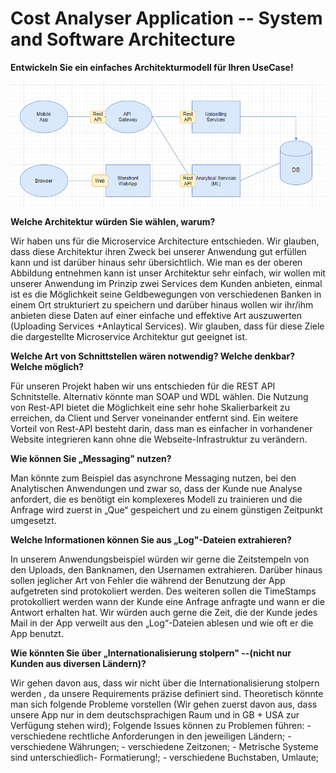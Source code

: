 # Cost Analyser Application -- System and Software Architecture




**Entwickeln Sie ein einfaches Architekturmodell für Ihren UseCase!**

![Architekturmodell](./image/Architektur_Modell.png)


**Welche Architektur würden Sie wählen, warum?**

Wir haben uns für die Microservice Architecture entschieden. Wir glauben, dass diese Architektur ihren Zweck bei unserer Anwendung gut erfüllen kann und ist darüber hinaus sehr übersichtlich. Wie man es der oberen Abbildung entnehmen kann ist unser Architektur sehr einfach, wir wollen mit unserer Anwendung im Prinzip zwei Services dem Kunden anbieten, einmal ist es die Möglichkeit seine Geldbewegungen von verschiedenen Banken in einem Ort strukturiert zu speichern und darüber hinaus wollen wir ihr/ihm anbieten diese Daten auf einer einfache und effektive Art auszuwerten (Uploading Services +Anlaytical Services). Wir glauben, dass für diese Ziele die dargestellte Microservice Architektur gut geeignet ist.

**Welche Art von Schnittstellen wären notwendig? Welche denkbar? Welche möglich?**

Für unseren Projekt haben wir uns entschieden für die REST API Schnitstelle. Alternativ könnte man SOAP und WDL wählen. Die Nutzung von Rest-API bietet die Möglichkeit eine sehr hohe Skalierbarkeit zu erreichen, da Client und Server voneinander entfernt sind.  Ein weitere Vorteil von Rest-API besteht darin, dass man es einfacher in vorhandener Website integrieren kann ohne die Webseite-Infrastruktur zu verändern.  


**Wie können Sie „Messaging" nutzen?**

Man könnte zum Beispiel das asynchrone Messaging nutzen, bei den Analytischen Anwendungen und zwar so, dass der Kunde nue Analyse anfordert, die es benötigt ein komplexeres Modell zu trainieren und die Anfrage wird zuerst in „Que“ gespeichert und zu einem günstigen Zeitpunkt umgesetzt. 


**Welche Informationen können Sie aus „Log"-Dateien extrahieren?**

In unserem Anwendungsbeispiel würden wir gerne die Zeitstempeln von den Uploads, den Banknamen, den Usernamen extrahieren. Darüber hinaus sollen jeglicher Art von Fehler die während der Benutzung der App aufgetreten sind protokoliert werden. Des weiteren sollen die TimeStamps protokolliert werden wann der Kunde eine Anfrage anfragte und wann er die Antwort erhalten hat. Wir würden auch gerne die Zeit, die der Kunde jedes Mail in der App verweilt aus den „Log“-Dateien ablesen und wie oft er die App benutzt. 


**Wie könnten Sie über „Internationalisierung stolpern" --(nicht nur Kunden aus diversen Ländern)?**

Wir gehen davon aus, dass wir nicht über die Internationalisierung stolpern werden , da unsere Requirements präzise definiert sind.
Theoretisch könnte man sich folgende Probleme vorstellen (Wir gehen zuerst davon aus, dass unsere App nur in dem deutschsprachigen Raum und in GB + USA zur Verfügung stehen wird);
Folgende Issues können zu Problemen führen:
	- verschiedene rechtliche Anforderungen in den jeweiligen Ländern;
	- verschiedene Währungen;
	-  verschiedene Zeitzonen; 
	- Metrische Systeme sind unterschiedlich- Formatierung!;
	- verschiedene Buchstaben, Umlaute;

